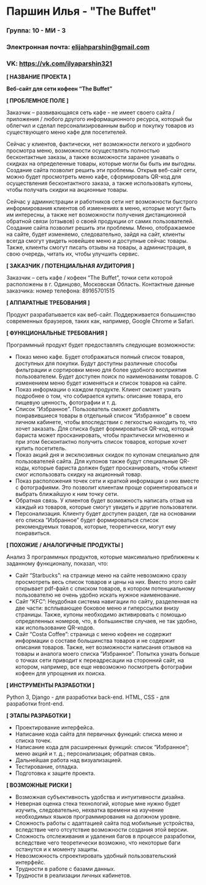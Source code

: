# Паршин Илья - "The Buffet"

### Группа: 10 - МИ - 3
### Электронная почта: elijahparshin@gmail.com
### VK: https://vk.com/ilyaparshin321


**[ НАЗВАНИЕ ПРОЕКТА ]**

**Веб-сайт для сети кофеен “The Buffet”**

**[ ПРОБЛЕМНОЕ ПОЛЕ ]**

Заказчик – развивающаяся сеть кафе - не имеет своего сайта / приложения / любого другого информационного ресурса, который бы облегчил и сделал персонализированным выбор и покупку товаров из существующего меню кафе для посетителей. 

Сейчас у клиентов, фактически, нет возможности легкого и удобного просмотра меню, возможности осуществлять полностью бесконтактные заказы, а также возможности заранее узнавать о скидках на определенные товары, которые могли бы быть им выгодны. Создание сайта позволит решить эти проблемы. Открыв веб-сайт сети, можно будет просмотреть меню кафе, сформировать QR-код для осуществления бесконтактного заказа, а также использовать купоны, чтобы получать скидки на акционные товары.

Сейчас у администрации и работников сети нет возможности быстрого информирования клиентов об изменениях в меню, которые могут быть им интересны, а также нет возможности получения дистанционной обратной связи (отзывов) о своей продукции от самих пользователей. Создание сайта позволит решить эти проблемы. Меню, отображаемое на сайте, будет изменяемо, следовательно, зайдя на сайт, клиенты всегда смогут увидеть новейшее меню и доступные сейчас товары. Также, клиенты смогут писать отзывы на товары, а администрация, в свою очередь, читать их, чтобы улучшить сервис.

**[ ЗАКАЗЧИК / ПОТЕНЦИАЛЬНАЯ АУДИТОРИЯ ]**

Заказчик – сеть кафе / кофеен “The Buffet”, точки сети которой расположены в г. Одинцово, Московская Область.
Контактные данные заказчика: номер телефона: 89165701515

**[ АППАРАТНЫЕ ТРЕБОВАНИЯ ]**

Продукт разрабатывается как веб-сайт. Поддерживается большинство современных браузеров, таких как, например, Google Chrome и Safari.

**[ ФУНКЦИОНАЛЬНЫЕ ТРЕБОВАНИЯ ]**

Программный продукт будет предоставлять следующие возможности:
* Показ меню кафе. Будет отображаться полный список товаров, доступных для покупки. Будут доступны различные способы фильтрации и сортировки меню для более удобного восприятия пользователем. Будет доступен поиск по наименованиям товаров. С изменением меню будет изменяться и список товаров на сайте.
* Показ информации о каждом продукте. Клиент сможет узнать подробнее о том, что собирается купить: описание товара, его пищевую ценность, фотографии и т. д. 
* Список “Избранное”. Пользователь сможет добавлять понравившиеся товары в отдельный список “Избранное” в своем личном кабинете, чтобы впоследствии с легкостью находить то, что хочет заказать. Для списка будет формироваться QR-код, который бариста может просканировать, чтобы практически мгновенно и при этом бесконтактно получить список товаров, которые хочет купить посетитель.
* Показ акций дня и эксклюзивных скидок по купонам специально для пользователей сайта. Для купонов также будут специальные QR-коды, которые бариста должен будет просканировать, чтобы клиент смог использовать скидку на акционный товар.
* Показ расположения точек сети и краткой информации о них вместе с фотографиями. Это позволит клиентам проще сориентироваться и выбрать ближайшую к ним точку сети.
* Обратная связь. У клиентов будет возможность написать отзыв на каждый из товаров, которые смогут увидеть и другие пользователи.
* Персонализация. Клиенту будет доступен раздел, где на основании его списка “Избранное” будет формироваться список рекомендуемых товаров, которые, теоретически, могут ему понравиться.

**[ ПОХОЖИЕ / АНАЛОГИЧНЫЕ ПРОДУКТЫ ]**

Анализ 3 программных продуктов, которые максимально приближены к заданному функционалу, показал, что:
* Сайт “Starbucks”: на странице меню на сайте невозможно сразу просмотреть весь список товаров и цены на них. Вместо этого сайт открывает pdf-файл с списком товаров, в котором потенциальному пользователю не очень удобно искать нужное наименование.  
* Сайт “KFC”:  Неудобная система навигации по сайту, разделенная на две части: всплывающее боковое меню и гиперссылки внизу страницы. Также, купоны необходимо активировать с помощью определенных номеров, что, в большинстве случаев, не так удобно, как использование QR-кодов.
* Сайт “Costa Coffee”: страница с меню кофеен не содержит информации о составе большинства товаров и не содержит описания товаров. Также, нет возможности написания отзывов на товары и аналога моего списка “Избранное”. Попытка узнать больше о точках сети приводит к переадресации на сторонний сайт, на котором, например, все еще невозможно посмотреть фотографии кофеен для упрощения их поиска.
 
**[ ИНСТРУМЕНТЫ РАЗРАБОТКИ ]**

Python 3, Django - для разработки back-end.
HTML, CSS - для разработки front-end.

**[ ЭТАПЫ РАЗРАБОТКИ ]**

* Проектирование интерфейса.
* Написание кода сайта для первичных функций: списка меню и списка точек.
* Написание кода для расширенных функций: список “Избранное”; меню акций и т. д.; персонализация; обратная связь.
* Дальнейшая работа над визуализацией.
* Тестирование, отладка.
* Подготовка к защите проекта.
 
**[ ВОЗМОЖНЫЕ РИСКИ ]**
* Возможная субъективность удобства и интуитивности дизайна.
* Неверная оценка стека технологий, которые мне нужно будет изучить, следовательно, нехватка времени на изучение необходимых языков программирования на должном уровне.
* Сложность работы с адаптацией сайта под мобильные устройства, вследствие чего отсутствие возможности создания этой версии.
* Сложность отслеживания и удаления багов в процессе разработки, вследствие чего теоретически возможно, что некоторые баги останутся и к моменту защиты.
* Невозможность спроектировать удобный пользовательский интерфейс.
* Трудности в работе с базами данных.
* Трудности в реализации личных кабинетов.

